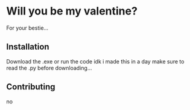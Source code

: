 # Will you be my valentine?

For your bestie...

## Installation

Download the .exe or run the code idk i made this in a day
make sure to read the .py before downloading...

## Contributing

no
